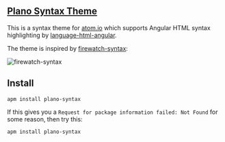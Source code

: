 ## [Plano Syntax Theme](https://atom.io/themes/firewatch-syntax)

This is a syntax theme for [atom.io](https://atom.io/) which supports Angular HTML syntax highlighting by [language-html-angular](https://atom.io/packages/language-html-angular).

The theme is inspired by [firewatch-syntax](https://atom.io/themes/firewatch-syntax):

![firewatch-syntax](https://cloud.githubusercontent.com/assets/2699745/13453756/cf32dac2-e052-11e5-8c0f-98317c8eb9e1.png)

## Install

```
apm install plano-syntax
```
If this gives you a `Request for package information failed: Not Found` for some reason, then try this:
```
apm install plano-syntax
```
